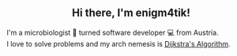 <div align="center">
  <h2>
    Hi there, I'm enigm4tik!
  </h2>
</div>

I'm a microbiologist 🦠 turned software developer :computer: from Austria.  
I love to solve problems and my arch nemesis is <a href="https://en.wikipedia.org/wiki/Dijkstra%27s_algorithm" target="_blank">Dijkstra's Algorithm</a>.  

<!--[![Typing SVG](https://readme-typing-svg.herokuapp.com?multiline=true&height=150&lines=The+best+time+to+plant+a+tree;was+20+years+ago.;The+second+best+time+is+now.;-+Chinese+proverb)](https://git.io/typing-svg) maybe some other time--> 
